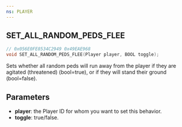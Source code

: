 ```yaml
---
ns: PLAYER
---
```

## SET_ALL_RANDOM_PEDS_FLEE

```c
// 0x056E0FE8534C2949 0x49EAE968
void SET_ALL_RANDOM_PEDS_FLEE(Player player, BOOL toggle);
```

Sets whether all random peds will run away from the player if they are agitated (threatened) (bool=true), or if they will stand their ground (bool=false).

## Parameters
* **player**: the Player ID for whom you want to set this behavior.
* **toggle**: true/false.


